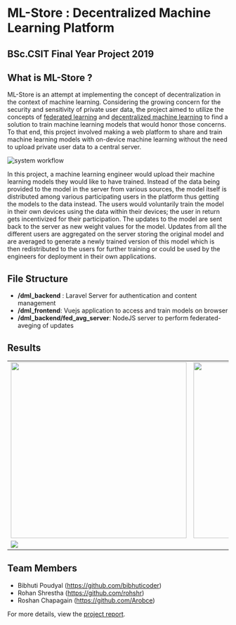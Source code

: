 # ML-Store : Decentralized Machine Learning Platform
## BSc.CSIT Final Year Project 2019


## What is ML-Store ?

ML-Store is an attempt at implementing the concept of decentralization in the context of 
machine learning. Considering the growing concern for the security and sensitivity of private
user data, the project aimed to utilize the concepts of [federated learning](https://ai.googleblog.com/2017/04/federated-learning-collaborative.html) and 
[decentralized machine learning](https://decentralizedml.com/) to find a solution to train machine learning
models that would honor those concerns. To that end, this project involved making a web
platform to share and train machine learning models with on-device machine learning
without the need to upload private user data to a central server.

![system workflow](./doc_assets/workflow_infographic.PNG)

In this project, a machine learning engineer would upload their machine learning
models they would like to have trained. Instead of the data being provided to the model
in the server from various sources, the model itself is distributed among various
participating users in the platform thus getting the models to the data instead. The users 
would voluntarily train the model in their own devices using the data within their devices;
the user in return gets incentivized for their participation. The updates to the model are
sent back to the server as new weight values for the model. Updates from all the different
users are aggregated on the server storing the original model and are averaged to generate a
newly trained version of this model which is then redistributed to the users for further
training or could be used by the engineers for deployment in their own applications.

## File Structure
- **/dml_backend** : Laravel Server for authentication and content management
- **/dml_frontend**: Vuejs application to access and train models on browser
- **/dml_backend/fed_avg_server**: NodeJS server to perform federated-aveging of updates

## Results

<table border="0">
  <tr>
    <td>
      <img src="./doc_assets/home.PNG" width="400"/>
    </td>
    <td>
      <img src="./doc_assets/dashboard.PNG" width="400"/>
    </td>
   <tr>
  
  <tr>
    <td colspan="2">
      <img src="./doc_assets/model_training.PNG"/>
    </td>
  </tr>
  </table>

## Team Members
  
- Bibhuti Poudyal (https://github.com/bibhuticoder)
- Rohan Shrestha (https://github.com/rohshr)
- Roshan Chapagain (https://github.com/Arobce)

For more details, view the [project report](https://github.com/bibhuticoder/ML-Store/blob/master/doc_assets/ML-store.pdf).

